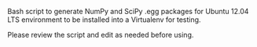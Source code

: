 Bash script to generate NumPy and SciPy .egg packages for Ubuntu 12.04 LTS environment to be installed into a Virtualenv for testing.

Please review the script and edit as needed before using.
